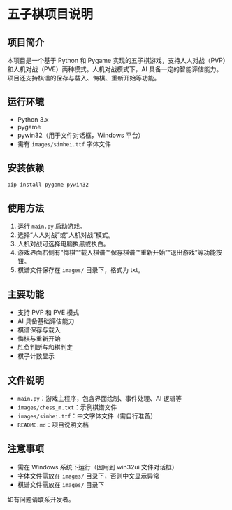 五子棋项目说明
===============

项目简介
--------
本项目是一个基于 Python 和 Pygame 实现的五子棋游戏，支持人人对战（PVP）和人机对战（PVE）两种模式。人机对战模式下，AI 具备一定的智能评估能力。项目还支持棋谱的保存与载入、悔棋、重新开始等功能。

运行环境
--------
- Python 3.x
- pygame
- pywin32（用于文件对话框，Windows 平台）
- 需有 `images/simhei.ttf` 字体文件

安装依赖
--------
```bash
pip install pygame pywin32
```

使用方法
--------
1. 运行 `main.py` 启动游戏。
2. 选择“人人对战”或“人机对战”模式。
3. 人机对战可选择电脑执黑或执白。
4. 游戏界面右侧有“悔棋”“载入棋谱”“保存棋谱”“重新开始”“退出游戏”等功能按钮。
5. 棋谱文件保存在 `images/` 目录下，格式为 txt。

主要功能
--------
- 支持 PVP 和 PVE 模式
- AI 具备基础评估能力
- 棋谱保存与载入
- 悔棋与重新开始
- 胜负判断与和棋判定
- 棋子计数显示

文件说明
--------
- `main.py`：游戏主程序，包含界面绘制、事件处理、AI 逻辑等
- `images/chess_m.txt`：示例棋谱文件
- `images/simhei.ttf`：中文字体文件（需自行准备）
- `README.md`：项目说明文档

注意事项
--------
- 需在 Windows 系统下运行（因用到 win32ui 文件对话框）
- 字体文件需放在 `images/` 目录下，否则中文显示异常
- 棋谱文件需放在 `images/` 目录下

如有问题请联系开发者。